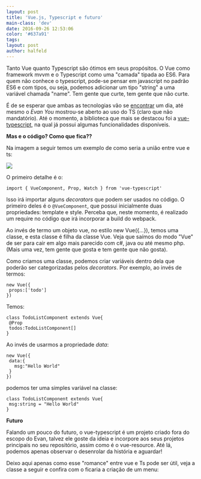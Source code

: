 ```yaml
---
layout: post
title: 'Vue.js, Typescript e futuro'
main-class: 'dev'
date: 2016-09-26 12:53:06 
color: '#637a91'
tags: 
layout: post
author: halfeld
---
```


Tanto Vue quanto Typescript são ótimos em seus propósitos. O Vue como framework mvvm e o Typescript como uma "camada" tipada ao ES6. Para quem não conhece o typescript, pode-se pensar em javascript no padrão ES6 e com tipos, ou seja, podemos adicionar um tipo "string" a uma variável chamada "name". Tem gente que curte, tem gente que não curte.

É de se esperar que ambas as tecnologias vão se [encontrar](https://github.com/vuejs/vue/issues/478) um dia, até mesmo o *Evan You* mostrou-se aberto ao uso do TS (claro que não mandatório). Até o momento, a biblioteca que mais se destacou foi a [vue-typescript](https://github.com/itsFrank/vue-typescript), na qual já possui algumas funcionalidades disponíveis.

**Mas e o código? Como que fica??**

Na imagem a seguir temos um exemplo de como seria a união entre vue e ts:

![](/content/images/2016/07/screenshot.png)

O primeiro detalhe é o:

```
import { VueComponent, Prop, Watch } from 'vue-typescript'
```

Isso irá importar alguns *decorators* que podem ser usados no código. O primeiro deles é o `@VueComponent`, que possui inicialmente duas propriedades: template e style. Perceba que, neste momento, é realizado um require no código que irá incorporar a build do webpack. 

Ao invés de termo um objeto vue, no estilo new Vue({...}), temos uma classe, e esta classe é filha da classe Vue. Veja que saímos do modo "Vue" de ser para cair em algo mais parecido com c#, java ou até mesmo php. (Mais uma vez, tem gente que gosta e tem gente que não gosta).

Como criamos uma classe, podemos criar variáveis dentro dela que poderão ser categorizadas pelos *decorators*. Por exemplo, ao invés de termos:

```
new Vue({
 props:['todo']
})
```

Temos:

```
class TodoListComponent extends Vue{
 @Prop 
 todos:TodoListComponent[]
}
```

Ao invés de usarmos a propriedade *data*:

```
new Vue({
 data:{
   msg:"Hello World"
 }
})
```

podemos ter uma simples variável na classe:

```
class TodoListComponent extends Vue{
 msg:string = "Hello World"
}
```

**Futuro**

Falando um pouco do futuro, o vue-typescript é um projeto criado fora do escopo do Evan, talvez ele goste da ideia e incorpore aos seus projetos principais no seu repositório, assim como é o vue-resource. Até lá, podemos apenas observar o desenrolar da história e aguardar! 

Deixo aqui apenas como esse "romance" entre vue e Ts pode ser útil, veja a classe a seguir e confira com o ficaria a criação de um menu:

<script src="https://gist.github.com/danielschmitz/2f5cea465679404bce2647ede1d598c8.js"></script>


